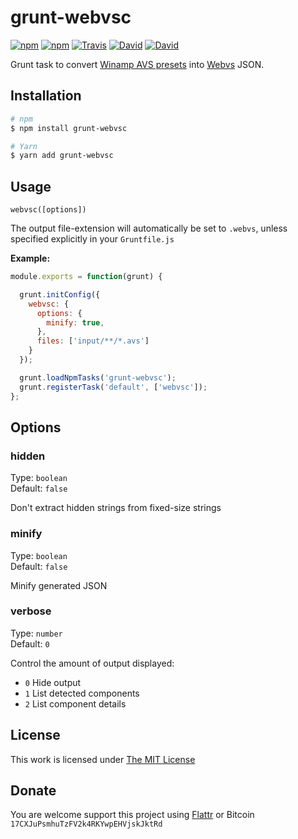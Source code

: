 # grunt-webvsc

[![npm](https://img.shields.io/npm/l/grunt-webvsc.svg?style=flat-square)](https://www.npmjs.org/package/grunt-webvsc)
[![npm](https://img.shields.io/npm/v/grunt-webvsc.svg?style=flat-square)](https://www.npmjs.org/package/grunt-webvsc)
[![Travis](https://img.shields.io/travis/idleberg/grunt-webvsc.svg?style=flat-square)](https://travis-ci.org/idleberg/grunt-webvsc)
[![David](https://img.shields.io/david/idleberg/grunt-webvsc.svg?style=flat-square)](https://david-dm.org/idleberg/grunt-webvsc)
[![David](https://img.shields.io/david/dev/idleberg/grunt-webvsc.svg?style=flat-square)](https://david-dm.org/idleberg/grunt-webvsc?type=dev)

Grunt task to convert [Winamp AVS presets](https://www.wikiwand.com/en/Advanced_Visualization_Studio) into [Webvs](https://github.com/azeem/webvs) JSON.

## Installation

```sh
# npm
$ npm install grunt-webvsc

# Yarn
$ yarn add grunt-webvsc
```

## Usage

`webvsc([options])`

The output file-extension will automatically be set to `.webvs`, unless specified explicitly in your `Gruntfile.js`

**Example:**

```js
module.exports = function(grunt) {

  grunt.initConfig({
    webvsc: {
      options: {
        minify: true,
      },
      files: ['input/**/*.avs']
    }
  });

  grunt.loadNpmTasks('grunt-webvsc');
  grunt.registerTask('default', ['webvsc']);
};
```

## Options

### hidden

Type: `boolean`  
Default: `false`  

Don't extract hidden strings from fixed-size strings

### minify

Type: `boolean`  
Default: `false`  

Minify generated JSON

### verbose

Type: `number`  
Default: `0`  

Control the amount of output displayed:

* `0` Hide output
* `1` List detected components
* `2` List component details

## License

This work is licensed under [The MIT License](https://opensource.org/licenses/MIT)

## Donate

You are welcome support this project using [Flattr](https://flattr.com/submit/auto?user_id=idleberg&url=https://github.com/idleberg/grunt-webvsc) or Bitcoin `17CXJuPsmhuTzFV2k4RKYwpEHVjskJktRd`
